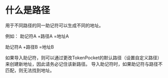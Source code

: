 # 什么是路径

用于不同路径的同一助记符可以生成不同的地址。&#x20;

例如： 助记符A +路径A =地址A&#x20;

&#x20;            助记符A +路径B =地址B&#x20;

如果导入助记符，则可以通过更改TokenPocket的默认路径（设置自定义路径）来创建新地址，因此请务必记住该新路径。 导入助记符时，如果助记符与路径不匹配，则无法找到地址。
